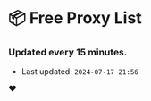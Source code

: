 # :package: Free Proxy List
### Updated every 15 minutes.

- Last updated: `2024-07-17 21:56`

:heart:
